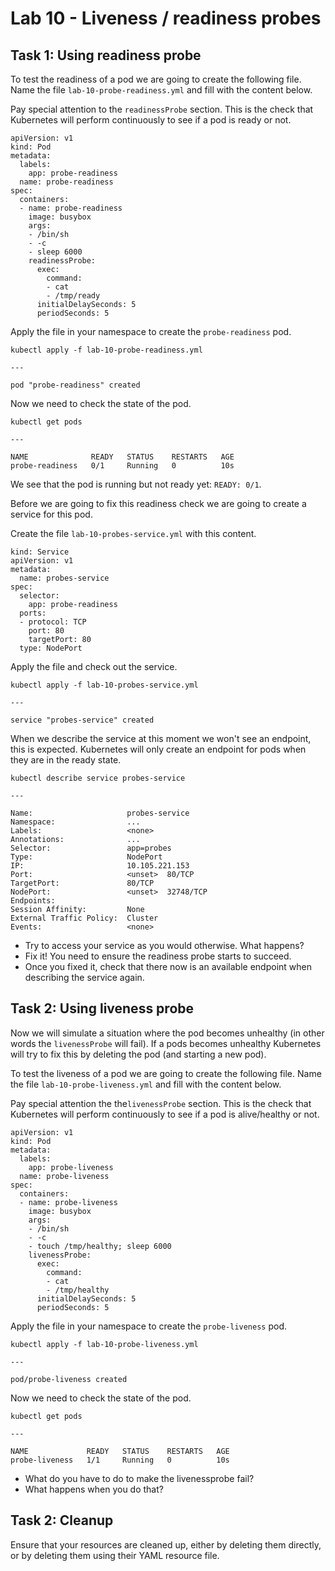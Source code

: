 # Lab 10 - Liveness / readiness probes

## Task 1: Using readiness probe 

To test the readiness of a pod we are going to create the following file. Name 
the file `lab-10-probe-readiness.yml` and fill with the content below.

Pay special attention to the `readinessProbe` section.  This is the check that 
Kubernetes will perform continuously to see if a pod is ready or not.

```
apiVersion: v1
kind: Pod
metadata:
  labels:
    app: probe-readiness
  name: probe-readiness
spec:
  containers:
  - name: probe-readiness
    image: busybox
    args:
    - /bin/sh
    - -c
    - sleep 6000
    readinessProbe:
      exec:
        command:
        - cat
        - /tmp/ready
      initialDelaySeconds: 5
      periodSeconds: 5
```

Apply the file in your namespace to create the `probe-readiness` pod.

```
kubectl apply -f lab-10-probe-readiness.yml

---

pod "probe-readiness" created
```

Now we need to check the state of the pod.

```
kubectl get pods

---

NAME              READY   STATUS    RESTARTS   AGE
probe-readiness   0/1     Running   0          10s
```

We see that the pod is running but not ready yet: `READY: 0/1`.

Before we are going to fix this readiness check we are going to create a 
service for this pod.

Create the file `lab-10-probes-service.yml` with this content.

```
kind: Service
apiVersion: v1
metadata:
  name: probes-service
spec:
  selector:
    app: probe-readiness
  ports:
  - protocol: TCP
    port: 80
    targetPort: 80
  type: NodePort
```

Apply the file and check out the service.

```
kubectl apply -f lab-10-probes-service.yml

---

service "probes-service" created
```

When we describe the service at this moment we won't see an endpoint, this is 
expected.  Kubernetes will only create an endpoint for pods when they are in the 
ready state.

```
kubectl describe service probes-service

---

Name:                     probes-service
Namespace:                ...
Labels:                   <none>
Annotations:              ...
Selector:                 app=probes
Type:                     NodePort
IP:                       10.105.221.153
Port:                     <unset>  80/TCP
TargetPort:               80/TCP
NodePort:                 <unset>  32748/TCP
Endpoints:
Session Affinity:         None
External Traffic Policy:  Cluster
Events:                   <none>
```

* Try to access your service as you would otherwise. What happens?
* Fix it! You need to ensure the readiness probe starts to succeed.
* Once you fixed it, check that there now is an available endpoint when describing the service again.

## Task 2: Using liveness probe 

Now we will simulate a situation where the pod becomes unhealthy (in other words 
the `livenessProbe` will fail).  If a pods becomes unhealthy Kubernetes will try 
to fix this by deleting the pod (and starting a new pod).

To test the liveness of a pod we are going to create the following file. Name 
the file `lab-10-probe-liveness.yml` and fill with the content below.

Pay special attention the the`livenessProbe` section.  This is the check that 
Kubernetes will perform continuously to see if a pod is alive/healthy or not.

```
apiVersion: v1
kind: Pod
metadata:
  labels:
    app: probe-liveness
  name: probe-liveness
spec:
  containers:
  - name: probe-liveness
    image: busybox
    args:
    - /bin/sh
    - -c
    - touch /tmp/healthy; sleep 6000
    livenessProbe:
      exec:
        command:
        - cat
        - /tmp/healthy
      initialDelaySeconds: 5
      periodSeconds: 5
```

Apply the file in your namespace to create the `probe-liveness` pod.

```
kubectl apply -f lab-10-probe-liveness.yml

---

pod/probe-liveness created
```

Now we need to check the state of the pod.

```
kubectl get pods

---

NAME             READY   STATUS    RESTARTS   AGE
probe-liveness   1/1     Running   0          10s
```

* What do you have to do to make the livenessprobe fail?
* What happens when you do that?

## Task 2: Cleanup

Ensure that your resources are cleaned up, either by deleting them directly, or by deleting them using their YAML resource file.